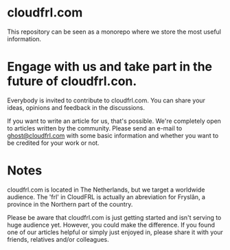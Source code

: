 # cloudfrl.com

This repository can be seen as a monorepo where we store the most useful information.

# Engage with us and take part in the future of cloudfrl.con.

Everybody is invited to contribute to cloudfrl.com.
You can share your ideas, opinions and feedback in the discussions. 

If you want to write an article for us, that's possible. We're completely open to articles written by the community. 
Please send an e-mail to ghost@cloudfrl.com with some basic information and whether you want to be credited for your work or not. 

# Notes

cloudfrl.com is located in The Netherlands, but we target a worldwide audience. 
The 'frl' in CloudFRL is actually an abreviation for Fryslân, a province in the Northern part of the country. 

Please be aware that cloudfrl.com is just getting started and isn't serving to huge audience yet. 
However, you could make the difference. If you found one of our articles helpful or simply just enjoyed in, please share it with your friends, relatives and/or colleagues. 